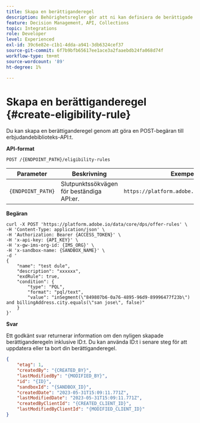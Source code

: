 ```yaml
---
title: Skapa en berättiganderegel
description: Behörighetsregler gör att ni kan definiera de berättigade kandidaterna baserat på vad ni vill rikta, t.ex. profilattribut och målgrupper.
feature: Decision Management, API, Collections
topic: Integrations
role: Developer
level: Experienced
exl-id: 39c6e82e-c1b1-4dda-a941-3db6324cef37
source-git-commit: 6f7b9bfb65617ee1ace3a2faaebdb24fa068d74f
workflow-type: tm+mt
source-wordcount: '89'
ht-degree: 1%

---
```


# Skapa en berättiganderegel {#create-eligibility-rule}

Du kan skapa en berättiganderegel genom att göra en POST-begäran till erbjudandebiblioteks-API:t.

**API-format**

```http
POST /{ENDPOINT_PATH}/eligibility-rules 
```

| Parameter | Beskrivning | Exempel |
| --------- | ----------- | ------- |
| `{ENDPOINT_PATH}` | Slutpunktssökvägen för beständiga API:er. | `https://platform.adobe.io/data/core/dps` |

**Begäran**

```shell
curl -X POST 'https://platform.adobe.io/data/core/dps/offer-rules' \
-H 'Content-Type: application/json' \
-H 'Authorization: Bearer {ACCESS_TOKEN}' \
-H 'x-api-key: {API_KEY}' \
-H 'x-gw-ims-org-id: {IMS_ORG}' \
-H 'x-sandbox-name: {SANDBOX_NAME}' \
-d '
{
    "name": "test dule",
    "description": "xxxxxx",
    "exdRule": true,
    "condition": {
        "type": "PQL",
        "format": "pql/text",
        "value": "inSegment(\"849807b6-0a76-4895-96d9-89996477f23b\") and billingAddress.city.equals(\"san jose\", false)"
    }
}'
```

**Svar**

Ett godkänt svar returnerar information om den nyligen skapade berättiganderegeln inklusive ID:t. Du kan använda ID:t i senare steg för att uppdatera eller ta bort din berättiganderegel.

```json
{
    "etag": 1,
    "createdBy": "{CREATED_BY}",
    "lastModifiedBy": "{MODIFIED_BY}",
    "id": "{ID}",
    "sandboxId": "{SANDBOX_ID}",
    "createdDate": "2023-05-31T15:09:11.771Z",
    "lastModifiedDate": "2023-05-31T15:09:11.771Z",
    "createdByClientId": "{CREATED_CLIENT_ID}",
    "lastModifiedByClientId": "{MODIFIED_CLIENT_ID}"
}
```
